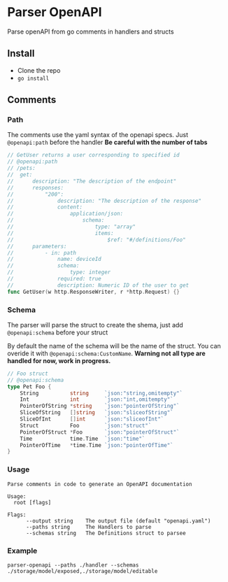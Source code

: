 # Parser OpenAPI

Parse openAPI from go comments in handlers and structs

## Install

+ Clone the repo
+ `go install`

## Comments

### Path

The comments use the yaml syntax of the openapi specs. Just `@openapi:path` before the handler
**Be careful with the number of tabs**

```go
// GetUser returns a user corresponding to specified id
// @openapi:path
// /pets:
//	get:
//		description: "The description of the endpoint"
//		responses:
//			"200":
//				description: "The description of the response"
//				content:
//					application/json:
//						schema:
//							type: "array"
//							items:
//								$ref: "#/definitions/Foo"
//		parameters:
//			- in: path
//				name: deviceId
//				schema:
//					type: integer
//				required: true
//				description: Numeric ID of the user to get
func GetUser(w http.ResponseWriter, r *http.Request) {}
```

### Schema

The parser will parse the struct to create the shema, just add `@openapi:schema` before your struct

By default the name of the schema will be the name of the struct. You can overide it with `@openapi:schema:CustomName`. **Warning not all type are handled for now, work in progress.**

```go
// Foo struct
// @openapi:schema
type Pet Foo {
	String          string     `json:"string,omitempty"`
	Int             int        `json:"int,omitempty"`
	PointerOfString *string    `json:"pointerOfString"`
	SliceOfString   []string   `json:"sliceofString"`
	SliceOfInt      []int      `json:"sliceofInt"`
	Struct          Foo        `json:"struct"`
	PointerOfStruct *Foo       `json:"pointerOfStruct"`
	Time            time.Time  `json:"time"`
	PointerOfTime   *time.Time `json:"pointerOfTime"`
}
```

### Usage

```
Parse comments in code to generate an OpenAPI documentation

Usage:
  root [flags]

Flags:
      --output string    The output file (default "openapi.yaml")
      --paths string     The Handlers to parse
      --schemas string   The Definitions struct to parsee
```

### Example

`parser-openapi --paths ./handler --schemas ./storage/model/exposed,./storage/model/editable`
